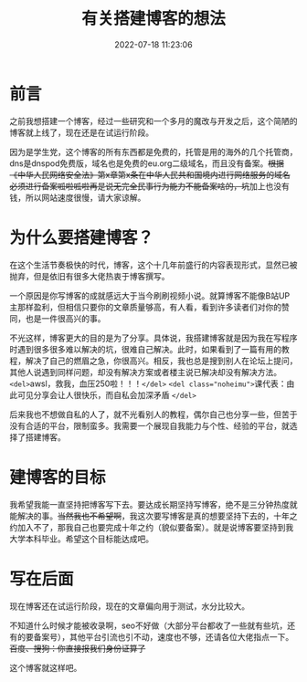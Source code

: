 ﻿---
title: 有关搭建博客的想法
tags: 个人
categories: 个人
swiper_index: 3
cover: https://bu.dusays.com/2022/09/01/63103a565d6b3.webp
description: 本来是第一篇文章的
abbrlink: 6d1af91
date: 2022-07-18 11:23:06
updated: 2022-09-01 13:06:47
---

# 前言

之前我想搭建一个博客，经过一些研究和一个多月的魔改与开发之后，这个简陋的博客就上线了，现在还是在试运行阶段。

因为是学生党，这个博客的所有东西都是免费的，托管是用的海外的几个托管商，dns是dnspod免费版，域名也是免费的eu.org二级域名，而且没有备案。~~根据《中华人民网络安全法》第x章第x条在中华人民共和国境内进行网络服务的域名必须进行备案呱啦呱啦再是说无完全民事行为能力不能备案啥的，坑~~加上也没有钱，所以网站速度很慢，请大家谅解。

# 为什么要搭建博客？

在这个生活节奏极快的时代，博客，这个十几年前盛行的内容表现形式，显然已被抛弃，但是依旧有很多大佬热衷于博客撰写。

一个原因是你写博客的成就感远大于当今刷刷视频小说。就算博客不能像B站UP主那样盈利，但相信只要你的文章质量够高，有人看，看到许多读者们对你的赞同，也是一件很高兴的事。

不光这样，博客更大的目的是为了分享。具体说，我搭建博客就是因为我在写程序时遇到很多很多难以解决的坑，很难自己解决。此时，如果看到了一篇有用的教程，解决了自己的燃眉之急，你很高兴。相反，我也总是搜到别人在论坛上提问，其他人说遇到同样问题，却没有解决方案或者楼主说已解决却没有解决方法。`<del>`awsl，救我，血压250啦！！！`</del>`   `<del class="noheimu">`课代表：由此可见分享会让人很快乐，而自私会加深矛盾 `</del>`

后来我也不想做自私的人了，就不光看别人的教程，偶尔自己也分享一些，但苦于没有合适的平台，限制蛮多。我需要一个展现自我能力与个性、经验的平台，就选择了搭建博客。

# 建博客的目标

我希望我能一直坚持把博客写下去。要达成长期坚持写博客，绝不是三分钟热度就能解决的事。~~当然我也不希望啊~~，我这次要写博客是真的想要坚持下去的，十年之约加入不了，那我自己也要完成十年之约（貌似要备案）。就是说博客要坚持到我大学本科毕业。希望这个目标能达成吧。

# 写在后面

现在博客还在试运行阶段，现在的文章偏向用于测试，水分比较大。

不知道什么时候才能被收录啊，seo不好做（大部分平台都收了一些就有些坑，还有的要备案号），其他平台引流也引不动，速度也不够，还请各位大佬指点一下。~~百度、搜狗：你直接报我们身份证算了~~

这个博客就这样吧。
